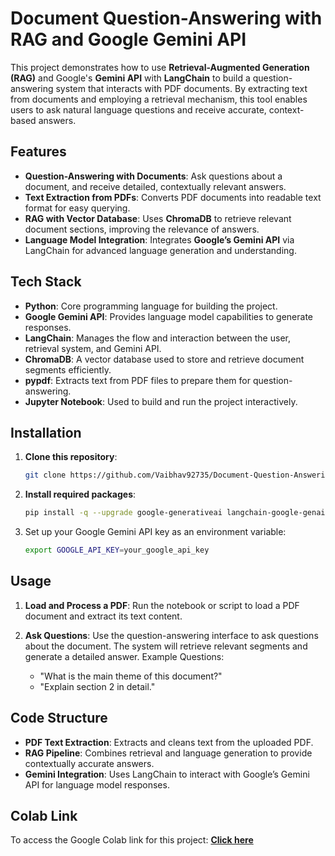 # Document Question-Answering with RAG and Google Gemini API

This project demonstrates how to use **Retrieval-Augmented Generation (RAG)** and Google's **Gemini API** with **LangChain** to build a question-answering system that interacts with PDF documents. By extracting text from documents and employing a retrieval mechanism, this tool enables users to ask natural language questions and receive accurate, context-based answers.

## Features
- **Question-Answering with Documents**: Ask questions about a document, and receive detailed, contextually relevant answers.
- **Text Extraction from PDFs**: Converts PDF documents into readable text format for easy querying.
- **RAG with Vector Database**: Uses **ChromaDB** to retrieve relevant document sections, improving the relevance of answers.
- **Language Model Integration**: Integrates **Google’s Gemini API** via LangChain for advanced language generation and understanding.

## Tech Stack
- **Python**: Core programming language for building the project.
- **Google Gemini API**: Provides language model capabilities to generate responses.
- **LangChain**: Manages the flow and interaction between the user, retrieval system, and Gemini API.
- **ChromaDB**: A vector database used to store and retrieve document segments efficiently.
- **pypdf**: Extracts text from PDF files to prepare them for question-answering.
- **Jupyter Notebook**: Used to build and run the project interactively.

## Installation

1. **Clone this repository**:
   ```bash
   git clone https://github.com/Vaibhav92735/Document-Question-Answering.git
   
2. **Install required packages**:
   ```bash
   pip install -q --upgrade google-generativeai langchain-google-genai chromadb pypdf

3. Set up your Google Gemini API key as an environment variable:
   ```bash
   export GOOGLE_API_KEY=your_google_api_key

##  Usage

1. **Load and Process a PDF**:
    Run the notebook or script to load a PDF document and extract its text content.
    
2. **Ask Questions**:
    Use the question-answering interface to ask questions about the document. The system will retrieve relevant segments and generate a detailed answer.
    Example Questions:
    - "What is the main theme of this document?"
    - "Explain section 2 in detail."

## Code Structure
- **PDF Text Extraction**: Extracts and cleans text from the uploaded PDF.
- **RAG Pipeline**: Combines retrieval and language generation to provide contextually accurate answers.
- **Gemini Integration**: Uses LangChain to interact with Google’s Gemini API for language model responses.

## Colab Link
To access the Google Colab link for this project: **[Click here](https://colab.research.google.com/drive/1FKo-WEN6suEN42UmJ240Gx9wBg4pSKfH?usp=sharing)**
